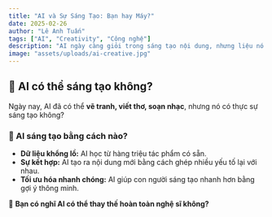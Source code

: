 ```yaml
---
title: "AI và Sự Sáng Tạo: Bạn hay Máy?"
date: 2025-02-26
author: "Lê Anh Tuấn"
tags: ["AI", "Creativity", "Công nghệ"]
description: "AI ngày càng giỏi trong sáng tạo nội dung, nhưng liệu nó có thể thay thế con người không?"
image: "assets/uploads/ai-creative.jpg"
---
```


## 🤖 AI có thể sáng tạo không?

Ngày nay, AI đã có thể **vẽ tranh, viết thơ, soạn nhạc**, nhưng nó có thực sự sáng tạo không?

### 🔹 AI sáng tạo bằng cách nào?
- **Dữ liệu khổng lồ:** AI học từ hàng triệu tác phẩm có sẵn.
- **Sự kết hợp:** AI tạo ra nội dung mới bằng cách ghép nhiều yếu tố lại với nhau.
- **Tối ưu hóa nhanh chóng:** AI giúp con người sáng tạo nhanh hơn bằng gợi ý thông minh.

📌 **Bạn có nghĩ AI có thể thay thế hoàn toàn nghệ sĩ không?**